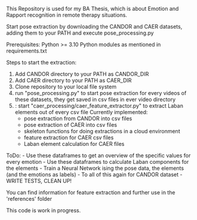This Repository is used for my BA Thesis, which is about Emotion and Rapport recognition in remote therapy situations.

Start pose extraction by downloading the CANDOR and CAER datasets, adding them to your PATH and execute pose_processing.py

Prerequisites:
Python >= 3.10
Python modules as mentioned in requirements.txt

Steps to start the extraction:
1. Add CANDOR directory to your PATH as CANDOR_DIR
2. Add CAER directory to your PATH as CAER_DIR
3. Clone repository to your local file system 
4. run "pose_processing.py" to start pose extraction for every videos of these datasets, they get saved in csv files in ever video directory
5. : start "caer_processing/caer_feature_extractor.py" to extract Laban elements out of every csv file
Currently implemented:
    - pose extraction from CANDOR into csv files
    - pose extraction of CAER into csv files
    - skeleton functions for doing extractions in a cloud environment
    - feature extraction for CAER csv files
    - Laban element calculation for CAER files

ToDo:
    - Use these dataframes to get an overview of the specific values for every emotion
    - Use these dataframes to calculate Laban components for the elements
    - Train a Neural Network ising the pose data, the elements (and the emotions as labels)
    - To all of this again for CANDOR dataset
    - WRITE TESTS, CLEAN UP!

You can find information for feature extraction and further use in the 'references' folder

This code is work in progress.
